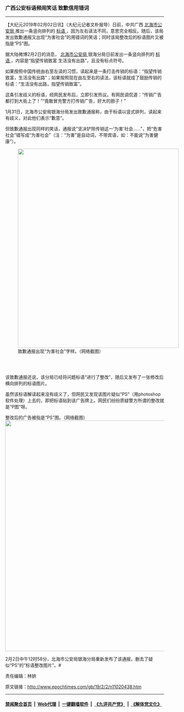 ### 广西公安标语频闹笑话 致歉信用错词
------------------------

<p>
 【大纪元2019年02月02日讯】（大纪元记者文朴报导）日前，中共广西
 <a href="http://www.epochtimes.com/gb/tag/%E5%8C%97%E6%B5%B7%E5%B8%82%E5%85%AC%E5%AE%89%E5%B1%80.html">
  北海市公安局
 </a>
 推出一条竖向排列的
 <a href="http://www.epochtimes.com/gb/tag/%E6%A0%87%E8%AF%AD.html">
  标语
 </a>
 ，因为左右读法不同，意思完全相反。随后，该局发出致歉通报又出现“为害社会”的用错词的笑话；同时该局整改后的标语图片又被指是“PS”图。
</p>
<p>
 据大陆微博2月2日的消息，
 <a href="http://www.epochtimes.com/gb/tag/%E5%8C%97%E6%B5%B7%E5%B8%82%E5%85%AC%E5%AE%89%E5%B1%80.html">
  北海市公安局
 </a>
 银海分局日前发出一条竖向排列的
 <a href="http://www.epochtimes.com/gb/tag/%E6%A0%87%E8%AF%AD.html">
  标语
 </a>
 ，内容是“指望传销致富 生活没有出路”，且没有标点符号。
</p>
<p>
 如果按照中国传统由右至左读的习惯，读起来是一条打击传销的标语：“指望传销致富，生活没有出路”；如果按照现在由左至右的读法，该标语就成了鼓励传销的标语：“生活没有出路，指望传销致富”。
</p>
<p>
 这条引发歧义的标语，经网民发布后，立即引发热议。有网民调侃道：“传销广告都打到大街上了！”“竟敢冒充警方打传销广告，好大的胆子！”
</p>
<p>
 1月31日，北海市公安局银海分局发出致歉通报称，由于标语以竖式排列，读起来有歧义，对此他们表示“歉意”。
</p>
<p>
 但致歉通报出现同样的笑话，通报说“坚决铲除传销这一‘为害’社会……”，把“危害社会”错写成“为害社会”（注：“为害”是自动词，不带宾语，如：不能说“为害健康”）。
</p>
<figure class="wp-caption aligncenter" id="attachment_11020470" style="width: 510px">
 <a href="http://i.epochtimes.com/assets/uploads/2019/02/7de0dec110d6c6c38d5424b97b77e638.jpg">
  <img alt="" class=" wp-image-11020470" height="631" src="http://i.epochtimes.com/assets/uploads/2019/02/7de0dec110d6c6c38d5424b97b77e638-600x743.jpg" width="510"/>
 </a>
 <br/><figcaption class="wp-caption-text">
  致歉通报出现“为害社会”字样。（网络截图）
 </figcaption><br/>
</figure><br/>
<p>
 该致歉通报还说，该分局已经将问题标语“进行了整改”，随后又发布了一张修改后横向排列的标语图片。
</p>
<p>
 虽然该标语解读起来没有歧义了，但网民又发现该图片疑似“PS”（用photoshop软件处理）上去的，即把标语贴到该广告牌上。网民们纷纷质疑警方所谓的整改就是“P图”呀。
</p>
<p>
 整改后的广告被指是“PS”图。（网络截图）
 <a href="http://i.epochtimes.com/assets/uploads/2019/02/8b41da6253082b88458c3a2c4b6841c0.jpg">
  <img alt="" class="aligncenter size-full wp-image-11020477" height="731" src="http://i.epochtimes.com/assets/uploads/2019/02/8b41da6253082b88458c3a2c4b6841c0.jpg" width="567"/>
 </a>
</p>
<p>
 2月2日中午12时58分，北海市公安局银海分局重新发布了该通报，删去了疑似“PS”的“标语整改图片”。#
</p>
<p>
 责任编辑：林妍
</p>

原文链接：http://www.epochtimes.com/gb/19/2/2/n11020438.htm


------------------------
#### [禁闻聚合首页](https://github.com/gfw-breaker/banned-news/blob/master/README.md) &nbsp;|&nbsp; [Web代理](https://github.com/gfw-breaker/open-proxy/blob/master/README.md) &nbsp;|&nbsp; [一键翻墙软件](https://github.com/gfw-breaker/nogfw/blob/master/README.md) &nbsp;|&nbsp; [《九评共产党》](https://github.com/gfw-breaker/9ping.md/blob/master/README.md#九评之一评共产党是什么) &nbsp;|&nbsp; [《解体党文化》](https://github.com/gfw-breaker/jtdwh.md/blob/master/README.md#绪论)